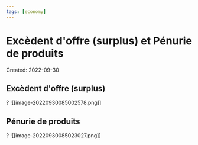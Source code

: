 ```yaml
---
tags: [economy] 
---
```

# Excèdent d'offre (surplus) et Pénurie de produits
Created: 2022-09-30

## Excèdent d'offre (surplus)
?
![[image-20220930085002578.png]]
<!--SR:!2023-02-25,93,270-->

## Pénurie de produits
?
![[image-20220930085023027.png]]
<!--SR:!2023-04-01,116,270-->




